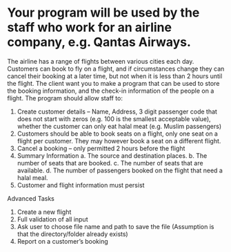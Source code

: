 # Your program will be used by the staff who work for an airline company, e.g. Qantas Airways.
The airline has a range of flights between various cities each day. Customers can book to fly on a
flight, and if circumstances change they can cancel their booking at a later time, but not when it is
less than 2 hours until the flight. The client want you to make a program that can be used to store
the booking information, and the check-in information of the people on a flight.
The program should allow staff to:

1. Create customer details – Name, Address, 3 digit passenger code that does not start with
    zeros (e.g. 100 is the smallest acceptable value), whether the customer can only eat halal
    meat (e.g. Muslim passengers)
2. Customers should be able to book seats on a flight, only one seat on a flight per customer.
    They may however book a seat on a different flight.
3. Cancel a booking – only permitted 2 hours before the flight
4. Summary Information
    a. The source and destination places.
    b. The number of seats that are booked.
    c. The number of seats that are available.
    d. The number of passengers booked on the flight that need a halal meal.
5. Customer and flight information must persist


Advanced Tasks

1. Create a new flight
2. Full validation of all input
3. Ask user to choose file name and path to save the file (Assumption is that the directory/folder already exists)
4. Report on a customer’s booking
